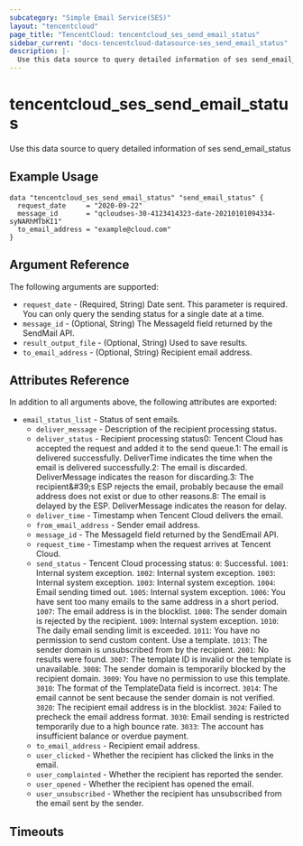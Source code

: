 ```yaml
---
subcategory: "Simple Email Service(SES)"
layout: "tencentcloud"
page_title: "TencentCloud: tencentcloud_ses_send_email_status"
sidebar_current: "docs-tencentcloud-datasource-ses_send_email_status"
description: |-
  Use this data source to query detailed information of ses send_email_status
---
```


# tencentcloud_ses_send_email_status

Use this data source to query detailed information of ses send_email_status

## Example Usage

```hcl
data "tencentcloud_ses_send_email_status" "send_email_status" {
  request_date     = "2020-09-22"
  message_id       = "qcloudses-30-4123414323-date-20210101094334-syNARhMTbKI1"
  to_email_address = "example@cloud.com"
}
```

## Argument Reference

The following arguments are supported:

* `request_date` - (Required, String) Date sent. This parameter is required. You can only query the sending status for a single date at a time.
* `message_id` - (Optional, String) The MessageId field returned by the SendMail API.
* `result_output_file` - (Optional, String) Used to save results.
* `to_email_address` - (Optional, String) Recipient email address.

## Attributes Reference

In addition to all arguments above, the following attributes are exported:

* `email_status_list` - Status of sent emails.
  * `deliver_message` - Description of the recipient processing status.
  * `deliver_status` - Recipient processing status0: Tencent Cloud has accepted the request and added it to the send queue.1: The email is delivered successfully. DeliverTime indicates the time when the email is delivered successfully.2: The email is discarded. DeliverMessage indicates the reason for discarding.3: The recipient&amp;#39;s ESP rejects the email, probably because the email address does not exist or due to other reasons.8: The email is delayed by the ESP. DeliverMessage indicates the reason for delay.
  * `deliver_time` - Timestamp when Tencent Cloud delivers the email.
  * `from_email_address` - Sender email address.
  * `message_id` - The MessageId field returned by the SendEmail API.
  * `request_time` - Timestamp when the request arrives at Tencent Cloud.
  * `send_status` - Tencent Cloud processing status: `0`: Successful. `1001`: Internal system exception. `1002`: Internal system exception. `1003`: Internal system exception. `1003`: Internal system exception. `1004`: Email sending timed out. `1005`: Internal system exception. `1006`: You have sent too many emails to the same address in a short period. `1007`: The email address is in the blocklist. `1008`: The sender domain is rejected by the recipient. `1009`: Internal system exception. `1010`: The daily email sending limit is exceeded. `1011`: You have no permission to send custom content. Use a template. `1013`: The sender domain is unsubscribed from by the recipient. `2001`: No results were found. `3007`: The template ID is invalid or the template is unavailable. `3008`: The sender domain is temporarily blocked by the recipient domain. `3009`: You have no permission to use this template. `3010`: The format of the TemplateData field is incorrect. `3014`: The email cannot be sent because the sender domain is not verified. `3020`: The recipient email address is in the blocklist. `3024`: Failed to precheck the email address format. `3030`: Email sending is restricted temporarily due to a high bounce rate. `3033`: The account has insufficient balance or overdue payment.
  * `to_email_address` - Recipient email address.
  * `user_clicked` - Whether the recipient has clicked the links in the email.
  * `user_complainted` - Whether the recipient has reported the sender.
  * `user_opened` - Whether the recipient has opened the email.
  * `user_unsubscribed` - Whether the recipient has unsubscribed from the email sent by the sender.


## Timeouts

<no value>



